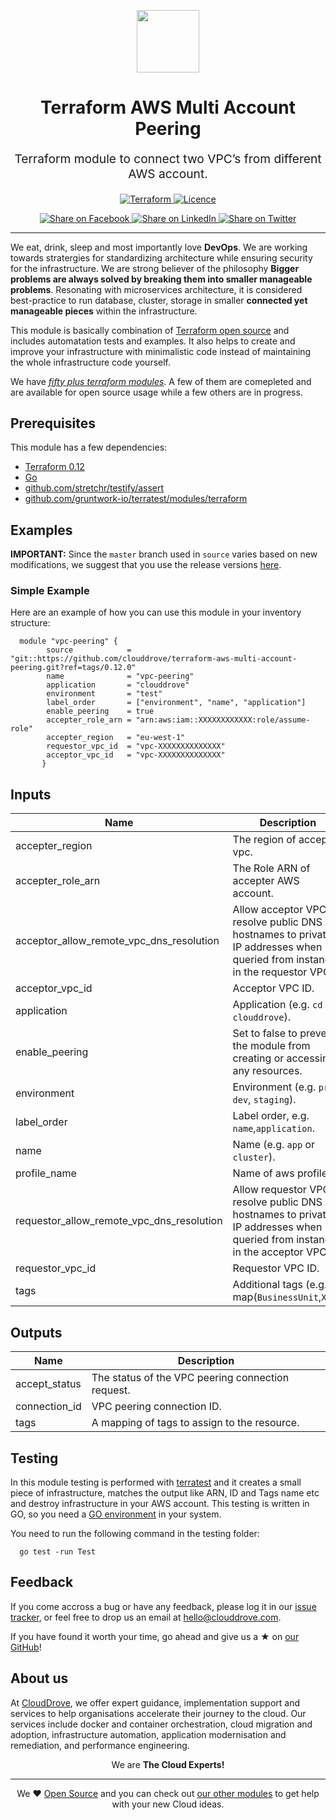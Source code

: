<!-- This file was automatically generated by the `geine`. Make all changes to `README.yaml` and run `make readme` to rebuild this file. -->

<p align="center"> <img src="https://user-images.githubusercontent.com/50652676/62349836-882fef80-b51e-11e9-99e3-7b974309c7e3.png" width="100" height="100"></p>


<h1 align="center">
    Terraform AWS Multi Account Peering


</h1>

<p align="center" style="font-size: 1.2rem;">
    Terraform module to connect two VPC’s from different AWS account.
     </p>

<p align="center">

<a href="https://www.terraform.io">
  <img src="https://img.shields.io/badge/Terraform-v0.12-green" alt="Terraform">
</a>
<a href="LICENSE.md">
  <img src="https://img.shields.io/badge/License-MIT-blue.svg" alt="Licence">
</a>


</p>
<p align="center">

<a href='https://facebook.com/sharer/sharer.php?u=https://github.com/clouddrove/terraform-aws-multi-account-peering'>
  <img title="Share on Facebook" src="https://user-images.githubusercontent.com/50652676/62817743-4f64cb80-bb59-11e9-90c7-b057252ded50.png" />
</a>
<a href='https://www.linkedin.com/shareArticle?mini=true&title=Terraform+AWS+Multi+Account+Peering&url=https://github.com/clouddrove/terraform-aws-multi-account-peering'>
  <img title="Share on LinkedIn" src="https://user-images.githubusercontent.com/50652676/62817742-4e339e80-bb59-11e9-87b9-a1f68cae1049.png" />
</a>
<a href='https://twitter.com/intent/tweet/?text=Terraform+AWS+Multi+Account+Peering&url=https://github.com/clouddrove/terraform-aws-multi-account-peering'>
  <img title="Share on Twitter" src="https://user-images.githubusercontent.com/50652676/62817740-4c69db00-bb59-11e9-8a79-3580fbbf6d5c.png" />
</a>

</p>
<hr>


We eat, drink, sleep and most importantly love **DevOps**. We are working towards stratergies for standardizing architecture while ensuring security for the infrastructure. We are strong believer of the philosophy <b>Bigger problems are always solved by breaking them into smaller manageable problems</b>. Resonating with microservices architecture, it is considered best-practice to run database, cluster, storage in smaller <b>connected yet manageable pieces</b> within the infrastructure.

This module is basically combination of [Terraform open source](https://www.terraform.io/) and includes automatation tests and examples. It also helps to create and improve your infrastructure with minimalistic code instead of maintaining the whole infrastructure code yourself.

We have [*fifty plus terraform modules*][terraform_modules]. A few of them are comepleted and are available for open source usage while a few others are in progress.




## Prerequisites

This module has a few dependencies:

- [Terraform 0.12](https://learn.hashicorp.com/terraform/getting-started/install.html)
- [Go](https://golang.org/doc/install)
- [github.com/stretchr/testify/assert](https://github.com/stretchr/testify)
- [github.com/gruntwork-io/terratest/modules/terraform](https://github.com/gruntwork-io/terratest)







## Examples


**IMPORTANT:** Since the `master` branch used in `source` varies based on new modifications, we suggest that you use the release versions [here](https://github.com/clouddrove/terraform-aws-multi-account-peering/releases).


### Simple Example
Here are an example of how you can use this module in your inventory structure:
```hcl
  module "vpc-peering" {
        source            = "git::https://github.com/clouddrove/terraform-aws-multi-account-peering.git?ref=tags/0.12.0"
        name              = "vpc-peering"
        application       = "clouddrove"
        environment       = "test"
        label_order       = ["environment", "name", "application"]
        enable_peering    = true
        accepter_role_arn = "arn:aws:iam::XXXXXXXXXXXX:role/assume-role"
        accepter_region   = "eu-west-1"
        requestor_vpc_id  = "vpc-XXXXXXXXXXXXXX"
        acceptor_vpc_id   = "vpc-XXXXXXXXXXXXXX"
       }
```






## Inputs

| Name | Description | Type | Default | Required |
|------|-------------|:----:|:-----:|:-----:|
| accepter_region | The region of acceptor vpc. | string | - | yes |
| accepter_role_arn | The Role ARN of accepter AWS account. | string | `` | no |
| acceptor_allow_remote_vpc_dns_resolution | Allow acceptor VPC to resolve public DNS hostnames to private IP addresses when queried from instances in the requestor VPC. | bool | `true` | no |
| acceptor_vpc_id | Acceptor VPC ID. | string | - | yes |
| application | Application (e.g. `cd` or `clouddrove`). | string | `` | no |
| enable_peering | Set to false to prevent the module from creating or accessing any resources. | bool | `false` | no |
| environment | Environment (e.g. `prod`, `dev`, `staging`). | string | `` | no |
| label_order | Label order, e.g. `name`,`application`. | list | `<list>` | no |
| name | Name  (e.g. `app` or `cluster`). | string | `` | no |
| profile_name | Name of aws profile. | string | `` | no |
| requestor_allow_remote_vpc_dns_resolution | Allow requestor VPC to resolve public DNS hostnames to private IP addresses when queried from instances in the acceptor VPC. | bool | `true` | no |
| requestor_vpc_id | Requestor VPC ID. | string | - | yes |
| tags | Additional tags (e.g. map(`BusinessUnit`,`XYZ`). | map(string) | `<map>` | no |

## Outputs

| Name | Description |
|------|-------------|
| accept_status | The status of the VPC peering connection request. |
| connection_id | VPC peering connection ID. |
| tags | A mapping of tags to assign to the resource. |




## Testing
In this module testing is performed with [terratest](https://github.com/gruntwork-io/terratest) and it creates a small piece of infrastructure, matches the output like ARN, ID and Tags name etc and destroy infrastructure in your AWS account. This testing is written in GO, so you need a [GO environment](https://golang.org/doc/install) in your system.

You need to run the following command in the testing folder:
```hcl
  go test -run Test
```



## Feedback
If you come accross a bug or have any feedback, please log it in our [issue tracker](https://github.com/clouddrove/terraform-aws-multi-account-peering/issues), or feel free to drop us an email at [hello@clouddrove.com](mailto:hello@clouddrove.com).

If you have found it worth your time, go ahead and give us a ★ on [our GitHub](https://github.com/clouddrove/terraform-aws-multi-account-peering)!

## About us

At [CloudDrove][website], we offer expert guidance, implementation support and services to help organisations accelerate their journey to the cloud. Our services include docker and container orchestration, cloud migration and adoption, infrastructure automation, application modernisation and remediation, and performance engineering.

<p align="center">We are <b> The Cloud Experts!</b></p>
<hr />
<p align="center">We ❤️  <a href="https://github.com/clouddrove">Open Source</a> and you can check out <a href="https://github.com/clouddrove">our other modules</a> to get help with your new Cloud ideas.</p>

  [website]: https://clouddrove.com
  [github]: https://github.com/clouddrove
  [linkedin]: https://cpco.io/linkedin
  [twitter]: https://twitter.com/clouddrove/
  [email]: https://clouddrove.com/contact-us.html
  [terraform_modules]: https://github.com/clouddrove?utf8=%E2%9C%93&q=terraform-&type=&language=